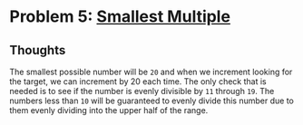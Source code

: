 # Problem 5: [Smallest Multiple](https://projecteuler.net/problem=5)

## Thoughts
The smallest possible number will be `20` and when we increment looking for the target, we can increment by 20 each time. The only check that is needed is to see if the number is evenly divisible by `11` through `19`. The numbers less than `10` will be guaranteed to evenly divide this number due to them evenly dividing into the upper half of the range.